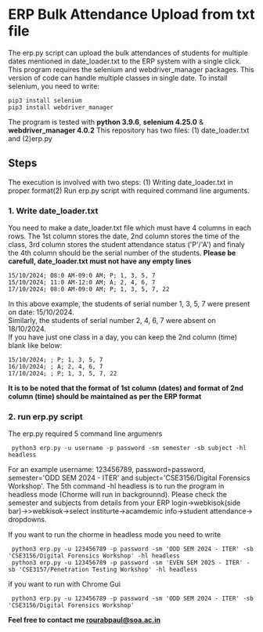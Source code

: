 # ERP Bulk Attendance Upload from txt file
The erp.py script can upload the bulk attendances of students for multiple dates mentioned in date_loader.txt to the ERP system with a single click. This program requires the selenium and webdriver_manager packages. This version of code can handle multiple classes in single date. To install selenium, you need to write:
```
pip3 install selenium
pip3 install webdriver_manager
```
The program is tested with <b>python 3.9.6</b>, <b>selenium 4.25.0</b> & <b>webdriver_manager 4.0.2</b>
This repository has two files: (1) date_loader.txt and (2)erp.py
## Steps
The execution is involved with two steps: (1) Writing date_loader.txt in proper format(2) Run erp.py script with required command line arguments.
### 1. Write date_loader.txt
You need to make a date_loader.txt file which must have 4 columns in each rows. The 1st column stores the date, 2nd column stores the time of the class, 3rd column stores the student attendance status ('P'/'A') and finaly the 4th column should be the serial number of the students. <b>Please be carefull, date_loader.txt must not have any empty lines</b>
```
15/10/2024; 08:0 AM-09:0 AM; P; 1, 3, 5, 7
15/10/2024; 11:0 AM-12:0 AM; A; 2, 4, 6, 7
17/10/2024; 08:0 AM-09:0 AM; P; 1, 3, 5, 7, 22
```
In this above example, the students of serial number 1, 3, 5, 7 were present on date: 15/10/2024.<br>
Similarly, the students of serial number 2, 4, 6, 7 were absent on 18/10/2024.<br>
If you have just one class in a day, you can keep the 2nd column (time) blank like below:
```
15/10/2024; ; P; 1, 3, 5, 7
16/10/2024; ; A; 2, 4, 6, 7
17/10/2024; ; P; 1, 3, 5, 7, 22
```
<b>It is to be noted that the format of 1st column (dates) and format of 2nd column (time) should be maintained as per the ERP format</b>
### 2. run erp.py script
The erp.py required 5 command line argumenrs
```
 python3 erp.py -u username -p password -sm semester -sb subject -hl headless
```
For an example username: 123456789, password=password, semester='ODD SEM 2024 - ITER' and subject='CSE3156/Digital Forensics Workshop'. The 5th command -hl headless is to run the program in headless mode (Chorme will run in backgrounnd). Please check the semester and subjects from details from your ERP login->webkisok(side bar)->>webkisok->select institurte->acamdemic info->student attendance-> dropdowns.

If you want to run the chorme in headless mode you need to write
```
 python3 erp.py -u 123456789 -p password -sm 'ODD SEM 2024 - ITER' -sb 'CSE3156/Digital Forensics Workshop' -hl headless
 python3 erp.py -u 123456789 -p password -sm 'EVEN SEM 2025 - ITER' -sb 'CSE3157/Penetration Testing Workshop' -hl headless
```
if you want to run with Chrome Gui
```
 python3 erp.py -u 123456789 -p password -sm 'ODD SEM 2024 - ITER' -sb 'CSE3156/Digital Forensics Workshop'
```
<b>Feel free to contact me rourabpaul@soa.ac.in</b>

